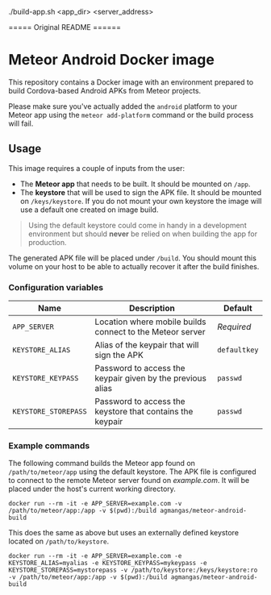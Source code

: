 ./build-app.sh <app_dir> <server_address>


===== Original README ======

# Meteor Android Docker image

This repository contains a Docker image with an environment prepared to build Cordova-based Android APKs from Meteor projects.

Please make sure you've actually added the `android` platform to your Meteor app using the `meteor add-platform` command or the build process will fail.

## Usage

This image requires a couple of inputs from the user:

* The **Meteor app** that needs to be built. It should be mounted on `/app`.
* The **keystore** that will be used to sign the APK file. It should be mounted on `/keys/keystore`. If you do not mount your own keystore the image will use a default one created on image build.

> Using the default keystore could come in handy in a development environment but should **never** be relied on when building the app for production.

The generated APK file will be placed under `/build`. You should mount this volume on your host to be able to actually recover it after the build finishes.

### Configuration variables

Name | Description | Default
--- | --- | ---
`APP_SERVER` | Location where mobile builds connect to the Meteor server | *Required*
`KEYSTORE_ALIAS` | Alias of the keypair that will sign the APK | `defaultkey`
`KEYSTORE_KEYPASS` | Password to access the keypair given by the previous alias | `passwd`
`KEYSTORE_STOREPASS` | Password to access the keystore that contains the keypair | `passwd`

### Example commands

The following command builds the Meteor app found on `/path/to/meteor/app` using the default keystore. The APK file is configured to connect to the remote Meteor server found on *example.com*. It will be placed under the host's current working directory.

```
docker run --rm -it -e APP_SERVER=example.com -v /path/to/meteor/app:/app -v $(pwd):/build agmangas/meteor-android-build
```

This does the same as above but uses an externally defined keystore located on `/path/to/keystore`.

```
docker run --rm -it -e APP_SERVER=example.com -e KEYSTORE_ALIAS=myalias -e KEYSTORE_KEYPASS=mykeypass -e KEYSTORE_STOREPASS=mystorepass -v /path/to/keystore:/keys/keystore:ro -v /path/to/meteor/app:/app -v $(pwd):/build agmangas/meteor-android-build
```
